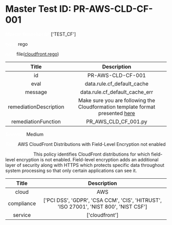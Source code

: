 



# Master Test ID: PR-AWS-CLD-CF-001


***<font color="white">Master Snapshot Id:</font>*** ['TEST_CF']

***<font color="white">type:</font>*** rego

***<font color="white">rule:</font>*** file([cloudfront.rego])  
  
  
  
  

|Title|Description|
| :---: | :---: |
|id|PR-AWS-CLD-CF-001|
|eval|data.rule.cf_default_cache|
|message|data.rule.cf_default_cache_err|
|remediationDescription|Make sure you are following the Cloudformation template format presented <a href='https://docs.aws.amazon.com/AWSCloudFormation/latest/UserGuide/aws-resource-cloudfront-distribution.html' target='_blank'>here</a>|
|remediationFunction|PR_AWS_CLD_CF_001.py|


***<font color="white">Severity:</font>*** Medium

***<font color="white">Title:</font>*** AWS CloudFront Distributions with Field-Level Encryption not enabled

***<font color="white">Description:</font>*** This policy identifies CloudFront distributions for which field-level encryption is not enabled. Field-level encryption adds an additional layer of security along with HTTPS which protects specific data throughout system processing so that only certain applications can see it.  
  
  

|Title|Description|
| :---: | :---: |
|cloud|AWS|
|compliance|['PCI DSS', 'GDPR', 'CSA CCM', 'CIS', 'HITRUST', 'ISO 27001', 'NIST 800', 'NIST CSF']|
|service|['cloudfront']|



[cloudfront.rego]: https://github.com/prancer-io/prancer-compliance-test/tree/master/aws/cloud/cloudfront.rego
